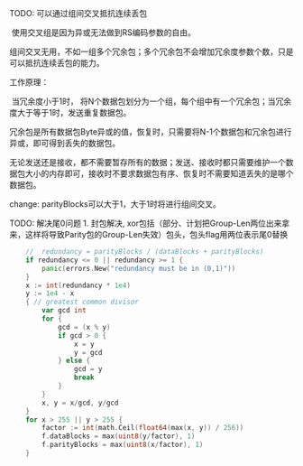 




































































TODO: 可以通过组间交叉抵抗连续丢包

​	使用交叉组是因为异或无法做到RS编码参数的自由。

​	组间交叉无用，不如一组多个冗余包；多个冗余包不会增加冗余度参数个数，只是可以抵抗连续丢包的能力。



工作原理：

​	当冗余度小于1时，	将N个数据包划分为一个组，每个组中有一个冗余包；当冗余度大于等于1时，发送重复数据包。

​	冗余包是所有数据包Byte异或的值，恢复时，只需要将N-1个数据包和冗余包进行异或，即可得到丢失的数据包。

​	无论发送还是接收，都不需要暂存所有的数据；发送、接收时都只需要维护一个数据包大小的内存即可，接收时不要求数据包有序、恢复时不需要知道丢失的是哪个数据包。







change: 
	parityBlocks可以大于1，大于1时将进行组间交叉。


TODO: 解决尾0问题
		1. 封包解决, xor包括（部分、计划把Group-Len两位出来拿来，这样将导致Parity包的Group-Len失效）包头，包头flag用两位表示尾0替换


```go
	//	redundancy = parityBlocks / (dataBlocks + parityBlocks)
	if redundancy <= 0 || redundancy >= 1 {
		panic(errors.New("redundancy must be in (0,1)"))
	}
	x := int(redundancy * 1e4)
	y := 1e4 - x
	{ // greatest common divisor
		var gcd int
		for {
			gcd = (x % y)
			if gcd > 0 {
				x = y
				y = gcd
			} else {
				gcd = y
				break
			}
		}
		x, y = x/gcd, y/gcd
	}
	for x > 255 || y > 255 {
		factor := int(math.Ceil(float64(max(x, y)) / 256))
		f.dataBlocks = max(uint8(y/factor), 1)
		f.parityBlocks = max(uint8(x/factor), 1)
	}
```